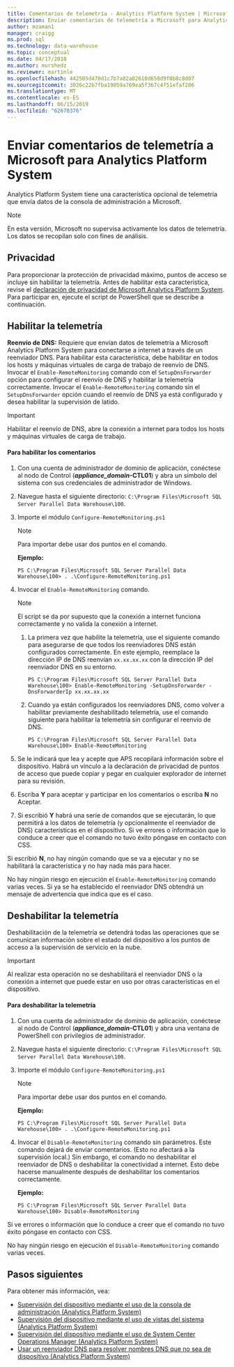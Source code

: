 ```yaml
---
title: Comentarios de telemetría - Analytics Platform System | Microsoft Docs
description: Enviar comentarios de telemetría a Microsoft para Analytics Platform System.
author: mzaman1
manager: craigg
ms.prod: sql
ms.technology: data-warehouse
ms.topic: conceptual
ms.date: 04/17/2018
ms.author: murshedz
ms.reviewer: martinle
ms.openlocfilehash: 442505d470d1c7b7a82a02610d650d9f0b8c8d07
ms.sourcegitcommit: 3026c22b7fba19059a769ea5f367c4f51efaf286
ms.translationtype: MT
ms.contentlocale: es-ES
ms.lasthandoff: 06/15/2019
ms.locfileid: "62678376"
---
```

# <a name="send-telemetry-feedback-to-microsoft-for-analytics-platform-system"></a>Enviar comentarios de telemetría a Microsoft para Analytics Platform System
Analytics Platform System tiene una característica opcional de telemetría que envía datos de la consola de administración a Microsoft. 
  
> [!NOTE]  
> En esta versión, Microsoft no supervisa activamente los datos de telemetría. Los datos se recopilan solo con fines de análisis.  
  
## <a name="privacy"></a>Privacidad  
Para proporcionar la protección de privacidad máximo, puntos de acceso se incluye sin habilitar la telemetría. Antes de habilitar esta característica, revise el [declaración de privacidad de Microsoft Analytics Platform System](https://go.microsoft.com/fwlink/?LinkId=400902). Para participar en, ejecute el script de PowerShell que se describe a continuación.  
  
## <a name="enable"></a>Habilitar la telemetría  
**Reenvío de DNS:** Requiere que envían datos de telemetría a Microsoft Analytics Platform System para conectarse a internet a través de un reenviador DNS. Para habilitar esta característica, debe habilitar en todos los hosts y máquinas virtuales de carga de trabajo de reenvío de DNS. Invocar el `Enable-RemoteMonitoring` comando con el `SetupDnsForwarder` opción para configurar el reenvío de DNS y habilitar la telemetría correctamente. Invocar el `Enable-RemoteMonitoring` comando sin el `SetupDnsForwarder` opción cuando el reenvío de DNS ya está configurado y desea habilitar la supervisión de latido.  
  
> [!IMPORTANT]  
> Habilitar el reenvío de DNS, abre la conexión a internet para todos los hosts y máquinas virtuales de carga de trabajo.  
  
#### <a name="to-enable-feedback"></a>Para habilitar los comentarios  
  
1.  Con una cuenta de administrador de dominio de aplicación, conéctese al nodo de Control (<strong>*appliance_domain*-CTL01</strong>) y abra un símbolo del sistema con sus credenciales de administrador de Windows.  
  
2.  Navegue hasta el siguiente directorio: `C:\Program Files\Microsoft SQL Server Parallel Data Warehouse\100`.  
  
3.  Importe el módulo `Configure-RemoteMonitoring.ps1`  
  
    > [!NOTE]  
    > Para importar debe usar dos puntos en el comando.  
  
    **Ejemplo:**  
  
    ```  
    PS C:\Program Files\Microsoft SQL Server Parallel Data Warehouse\100> . .\Configure-RemoteMonitoring.ps1  
    ```  
  
4.  Invocar el `Enable-RemoteMonitoring` comando.  
  
    > [!NOTE]  
    > El script se da por supuesto que la conexión a internet funciona correctamente y no valida la conexión a internet.  
  
    1.  La primera vez que habilite la telemetría, use el siguiente comando para asegurarse de que todos los reenviadores DNS están configurados correctamente. En este ejemplo, reemplace la dirección IP de DNS reenvían `xx.xx.xx.xx` con la dirección IP del reenviador DNS en su entorno.  
  
        ```  
        PS C:\Program Files\Microsoft SQL Server Parallel Data Warehouse\100> Enable-RemoteMonitoring -SetupDnsForwarder -DnsForwarderIp xx.xx.xx.xx  
        ```  
  
    2.  Cuando ya están configurados los reenviadores DNS, como volver a habilitar previamente deshabilitado telemetría, use el comando siguiente para habilitar la telemetría sin configurar el reenvío de DNS.  
  
        ```  
        PS C:\Program Files\Microsoft SQL Server Parallel Data Warehouse\100> Enable-RemoteMonitoring  
        ```  
  
5.  Se le indicará que lea y acepte que APS recopilará información sobre el dispositivo. Habrá un vínculo a la declaración de privacidad de puntos de acceso que puede copiar y pegar en cualquier explorador de internet para su revisión.  
  
6.  Escriba **Y** para aceptar y participar en los comentarios o escriba **N** no Aceptar.  
  
7.  Si escribió **Y** habrá una serie de comandos que se ejecutarán, lo que permitirá a los datos de telemetría (y opcionalmente el reenviador de DNS) características en el dispositivo. Si ve errores o información que lo conduce a creer que el comando no tuvo éxito póngase en contacto con CSS.  
  
Si escribió **N**, no hay ningún comando que se va a ejecutar y no se habilitará la característica y no hay nada más para hacer.  
  
No hay ningún riesgo en ejecución el `Enable-RemoteMonitoring` comando varias veces. Si ya se ha establecido el reenviador DNS obtendrá un mensaje de advertencia que indica que es el caso.  
  
## <a name="disable"></a>Deshabilitar la telemetría  
Deshabilitación de la telemetría se detendrá todas las operaciones que se comunican información sobre el estado del dispositivo a los puntos de acceso a la supervisión de servicio en la nube.  
  
> [!IMPORTANT]  
> Al realizar esta operación no se deshabilitará el reenviador DNS o la conexión a internet que puede estar en uso por otras características en el dispositivo.  
  
#### <a name="to-disable-telemetry"></a>Para deshabilitar la telemetría  
  
1.  Con una cuenta de administrador de dominio de aplicación, conéctese al nodo de Control (<strong>*appliance_domain*-CTL01</strong>) y abra una ventana de PowerShell con privilegios de administrador.  
  
2.  Navegue hasta el siguiente directorio: `C:\Program Files\Microsoft SQL Server Parallel Data Warehouse\100`.  
  
3.  Importe el módulo `Configure-RemoteMonitoring.ps1`  
  
    > [!NOTE]  
    > Para importar debe usar dos puntos en el comando.  
  
    **Ejemplo:**  
  
    ```  
    PS C:\Program Files\Microsoft SQL Server Parallel Data Warehouse\100> . .\Configure-RemoteMonitoring.ps1  
    ```  
  
4.  Invocar el `Disable-RemoteMonitoring` comando sin parámetros. Este comando dejará de enviar comentarios. (Esto no afectará a la supervisión local.) Sin embargo, el comando no deshabilitar el reenviador de DNS o deshabilitar la conectividad a internet. Esto debe hacerse manualmente después de deshabilitar los comentarios correctamente.  
  
    **Ejemplo:**  
  
    ```  
    PS C:\Program Files\Microsoft SQL Server Parallel Data Warehouse\100> Disable-RemoteMonitoring  
    ```  
  
Si ve errores o información que lo conduce a creer que el comando no tuvo éxito póngase en contacto con CSS.  
  
No hay ningún riesgo en ejecución el `Disable-RemoteMonitoring` comando varias veces.  
  
## <a name="next-steps"></a>Pasos siguientes
Para obtener más información, vea:
- [Supervisión del dispositivo mediante el uso de la consola de administración &#40;Analytics Platform System&#41;](monitor-the-appliance-by-using-the-admin-console.md)  
- [Supervisión del dispositivo mediante el uso de vistas del sistema &#40;Analytics Platform System&#41;](monitor-the-appliance-by-using-system-views.md)  
- [Supervisión del dispositivo mediante el uso de System Center Operations Manager &#40;Analytics Platform System&#41;](monitor-the-appliance-by-using-system-center-operations-manager.md)  
- [Usar un reenviador DNS para resolver nombres DNS que no sea de dispositivo &#40;Analytics Platform System&#41;](use-a-dns-forwarder-to-resolve-non-appliance-dns-names.md)  
  
